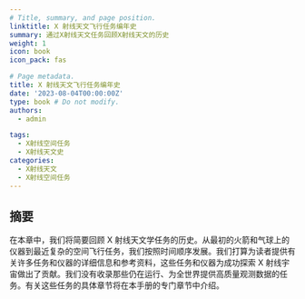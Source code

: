 ```yaml
---
# Title, summary, and page position.
linktitle: X 射线天文飞行任务编年史
summary: 通过X射线天文任务回顾X射线天文的历史
weight: 1
icon: book
icon_pack: fas

# Page metadata.
title: X 射线天文飞行任务编年史
date: '2023-08-04T00:00:00Z'
type: book # Do not modify.
authors:
  - admin

tags:
  - X射线空间任务
  - X射线天文史
categories:
  - X射线天文
  - X射线空间任务
---
```


## 摘要
在本章中，我们将简要回顾 X 射线天文学任务的历史。从最初的火箭和气球上的仪器到最近复杂的空间飞行任务，我们按照时间顺序发展。我们打算为读者提供有关许多任务和仪器的详细信息和参考资料，这些任务和仪器为成功探索 X 射线宇宙做出了贡献。我们没有收录那些仍在运行、为全世界提供高质量观测数据的任务。有关这些任务的具体章节将在本手册的专门章节中介绍。
